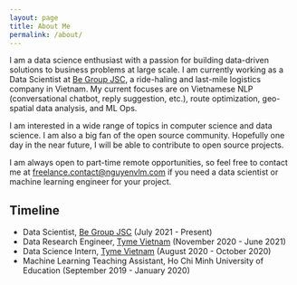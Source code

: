 ```yaml
---
layout: page
title: About Me
permalink: /about/
---
```


I am a data science enthusiast with a passion for building data-driven solutions to business problems at large scale. I am currently working as a Data Scientist at [Be Group JSC](https://www.be.com.vn), a ride-haling and last-mile logistics company in Vietnam. My current focuses are on Vietnamese NLP (conversational chatbot, reply suggestion, etc.), route optimization, geo-spatial data analysis, and ML Ops.

I am interested in a wide range of topics in computer science and data science. I am also a big fan of the open source community. Hopefully one day in the near future, I will be able to contribute to open source projects.

I am always open to part-time remote opportunities, so feel free to contact me at [freelance.contact@nguyenvlm.com](mailto:freelance.contact@nguyenvlm.com) if you need a data scientist or machine learning engineer for your project.

## Timeline

- Data Scientist, [Be Group JSC](https://www.be.com.vn/en/) (July 2021 - Present)
- Data Research Engineer, [Tyme Vietnam](https://www.tyme.com/) (November 2020 - June 2021)
- Data Science Intern, [Tyme Vietnam](https://www.tyme.com/) (August 2020 - October 2020)
- Machine Learning Teaching Assistant, Ho Chi Minh University of Education (September 2019 - January 2020)
